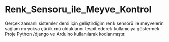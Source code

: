 # Renk_Sensoru_ile_Meyve_Kontrol
Gerçek zamanlı sistemler dersi için geliştirdiğim renk sensörü ile meyvelerin sağlam mı yoksa çürük mü olduklarını tespit ederek kullanıcıya göstermek. Proje Python /django ve Arduino kullanılarak kodlanmıştır.

